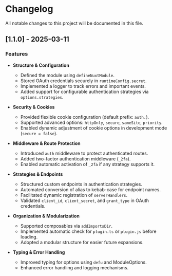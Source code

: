 # Changelog

All notable changes to this project will be documented in this file.

## [1.1.0] - 2025-03-11

### Features

- **Structure & Configuration**
    - Defined the module using `defineNuxtModule`.
    - Stored OAuth credentials securely in `runtimeConfig.secret`.
    - Implemented a logger to track errors and important events.
    - Added support for configurable authentication strategies via `options.strategies`.

- **Security & Cookies**
    - Provided flexible cookie configuration (default prefix: `auth.`).
    - Supported advanced options: `httpOnly`, `secure`, `sameSite`, `priority`.
    - Enabled dynamic adjustment of cookie options in development mode (`secure = false`).

- **Middleware & Route Protection**
    - Introduced `auth` middleware to protect authenticated routes.
    - Added two-factor authentication middleware (`_2fa`).
    - Enabled automatic activation of `_2fa` if any strategy supports it.

- **Strategies & Endpoints**
    - Structured custom endpoints in authentication strategies.
    - Automated conversion of alias to kebab-case for endpoint names.
    - Facilitated dynamic registration of `serverHandlers`.
    - Validated `client_id`, `client_secret`, and `grant_type` in OAuth credentials.

- **Organization & Modularization**
    - Supported composables via `addImportsDir`.
    - Implemented automatic check for `plugin.ts` or `plugin.js` before loading.
    - Adopted a modular structure for easier future expansions.

- **Typing & Error Handling**
    - Improved typing for options using `defu` and ModuleOptions.
    - Enhanced error handling and logging mechanisms.
